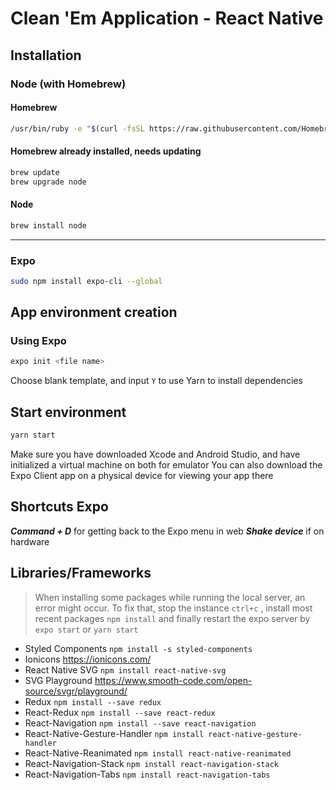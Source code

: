 # Clean 'Em Application - React Native

## Installation

### Node (with Homebrew)

#### Homebrew

```sh
/usr/bin/ruby -e "$(curl -fsSL https://raw.githubusercontent.com/Homebrew/install/master/install)"
```

#### Homebrew already installed, needs updating

```sh
brew update
brew upgrade node
```

#### Node

```sh
brew install node
```

---

### Expo

```sh
sudo npm install expo-cli --global
```

## App environment creation

### Using Expo

```sh
expo init <file name>
```

Choose blank template, and input `Y` to use Yarn to install dependencies

## Start environment

```sh
yarn start
```

Make sure you have downloaded Xcode and Android Studio, and have initialized a virtual machine on both for emulator
You can also download the Expo Client app on a physical device for viewing your app there

## Shortcuts Expo

**_Command + D_** for getting back to the Expo menu in web
**_Shake device_** if on hardware

## Libraries/Frameworks

> When installing some packages while running the local server, an error might occur. To fix that, stop the instance `ctrl+c` , install most recent packages `npm install` and finally restart the expo server by `expo start` or `yarn start`

- Styled Components
  `npm install -s styled-components`
- Ionicons
  https://ionicons.com/
- React Native SVG
  `npm install react-native-svg`
- SVG Playground
  https://www.smooth-code.com/open-source/svgr/playground/
- Redux
  `npm install --save redux`
- React-Redux
  `npm install --save react-redux`
- React-Navigation
  `npm install --save react-navigation`
- React-Native-Gesture-Handler
  `npm install react-native-gesture-handler`
- React-Native-Reanimated
  `npm install react-native-reanimated`
- React-Navigation-Stack
  `npm install react-navigation-stack`
- React-Navigation-Tabs
  `npm install react-navigation-tabs`
